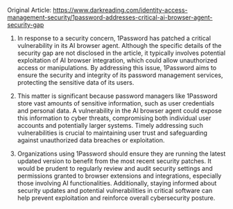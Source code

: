 Original Article: https://www.darkreading.com/identity-access-management-security/1password-addresses-critical-ai-browser-agent-security-gap

1) In response to a security concern, 1Password has patched a critical vulnerability in its AI browser agent. Although the specific details of the security gap are not disclosed in the article, it typically involves potential exploitation of AI browser integration, which could allow unauthorized access or manipulations. By addressing this issue, 1Password aims to ensure the security and integrity of its password management services, protecting the sensitive data of its users.

2) This matter is significant because password managers like 1Password store vast amounts of sensitive information, such as user credentials and personal data. A vulnerability in the AI browser agent could expose this information to cyber threats, compromising both individual user accounts and potentially larger systems. Timely addressing such vulnerabilities is crucial to maintaining user trust and safeguarding against unauthorized data breaches or exploitation.

3) Organizations using 1Password should ensure they are running the latest updated version to benefit from the most recent security patches. It would be prudent to regularly review and audit security settings and permissions granted to browser extensions and integrations, especially those involving AI functionalities. Additionally, staying informed about security updates and potential vulnerabilities in critical software can help prevent exploitation and reinforce overall cybersecurity posture.